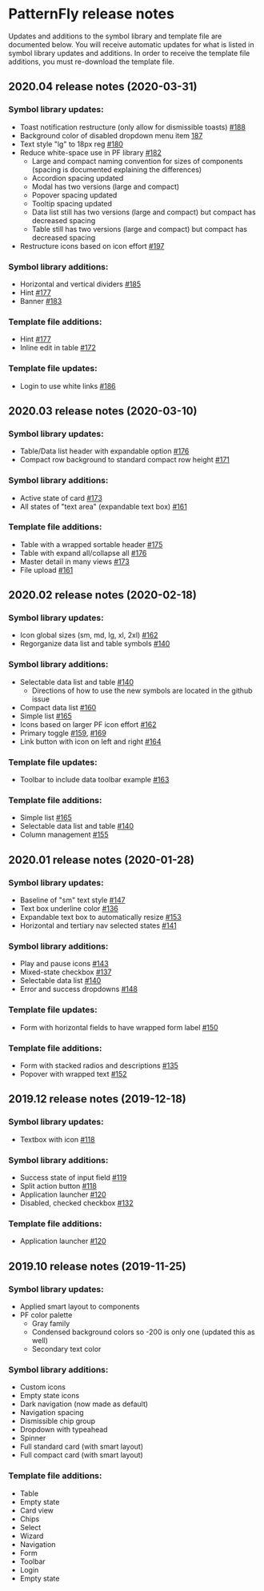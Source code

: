 # PatternFly release notes
Updates and additions to the symbol library and template file are documented below. You will receive automatic updates for what is listed in symbol library updates and additions. In order to receive the template file additions, you must re-download the template file.

## 2020.04 release notes (2020-03-31)

### Symbol library updates:
- Toast notification restructure (only allow for dismissible toasts) [#188](https://github.com/patternfly/patternfly-design-kit/issues/188)
- Background color of disabled dropdown menu item [187](https://github.com/patternfly/patternfly-design-kit/issues/187)
- Text style "lg" to 18px reg [#180](https://github.com/patternfly/patternfly-design-kit/issues/180)
- Reduce white-space use in PF library [#182](https://github.com/patternfly/patternfly-design-kit/issues/182)
  - Large and compact naming convention for sizes of components (spacing is documented explaining the differences)
  - Accordion spacing updated
  - Modal has two versions (large and compact)
  - Popover spacing updated
  - Tooltip spacing updated
  - Data list still has two versions (large and compact) but compact has decreased spacing
  - Table still has two versions (large and compact) but compact has decreased spacing
- Restructure icons based on icon effort [#197](https://github.com/patternfly/patternfly-design-kit/issues/197)

### Symbol library additions:
- Horizontal and vertical dividers [#185](https://github.com/patternfly/patternfly-design-kit/issues/185)
- Hint [#177](https://github.com/patternfly/patternfly-design-kit/issues/177)
- Banner [#183](https://github.com/patternfly/patternfly-design-kit/issues/183)

### Template file additions:
- Hint [#177](https://github.com/patternfly/patternfly-design-kit/issues/177)
- Inline edit in table [#172](https://github.com/patternfly/patternfly-design-kit/issues/172)

### Template file updates:
- Login to use white links [#186](https://github.com/patternfly/patternfly-design-kit/issues/186)

## 2020.03 release notes (2020-03-10)

### Symbol library updates:
- Table/Data list header with expandable option [#176](https://github.com/patternfly/patternfly-design-kit/issues/176)
- Compact row background to standard compact row height [#171](https://github.com/patternfly/patternfly-design-kit/issues/171)

### Symbol library additions:
- Active state of card [#173](https://github.com/patternfly/patternfly-design-kit/issues/173)
- All states of "text area" (expandable text box) [#161](https://github.com/patternfly/patternfly-design-kit/issues/161)

### Template file additions:
- Table with a wrapped sortable header [#175](https://github.com/patternfly/patternfly-design-kit/issues/175)
- Table with expand all/collapse all [#176](https://github.com/patternfly/patternfly-design-kit/issues/176)
- Master detail in many views [#173](https://github.com/patternfly/patternfly-design-kit/issues/173)
- File upload [#161](https://github.com/patternfly/patternfly-design-kit/issues/161)

## 2020.02 release notes (2020-02-18)

### Symbol library updates:
- Icon global sizes (sm, md, lg, xl, 2xl) [#162](https://github.com/patternfly/patternfly-design-kit/issues/162)
- Regorganize data list and table symbols [#140](https://github.com/patternfly/patternfly-design-kit/issues/140)
### Symbol library additions:
- Selectable data list and table [#140](https://github.com/patternfly/patternfly-design-kit/issues/140)
  - Directions of how to use the new symbols are located in the github issue
- Compact data list [#160](https://github.com/patternfly/patternfly-design-kit/issues/160)
- Simple list [#165](https://github.com/patternfly/patternfly-design-kit/issues/165)
- Icons based on larger PF icon effort [#162](https://github.com/patternfly/patternfly-design-kit/issues/162)
- Primary toggle [#159](https://github.com/patternfly/patternfly-design-kit/issues/159), [#169](https://github.com/patternfly/patternfly-design-kit/issues/169)
- Link button with icon on left and right [#164](https://github.com/patternfly/patternfly-design-kit/issues/164)

### Template file updates:
- Toolbar to include data toolbar example [#163](https://github.com/patternfly/patternfly-design-kit/issues/163)

### Template file additions:
- Simple list [#165](https://github.com/patternfly/patternfly-design-kit/issues/165)
- Selectable data list and table [#140](https://github.com/patternfly/patternfly-design-kit/issues/140)
- Column management [#155](https://github.com/patternfly/patternfly-design-kit/issues/155)

## 2020.01 release notes (2020-01-28)

### Symbol library updates:
- Baseline of "sm" text style [#147](https://github.com/patternfly/patternfly-design-kit/issues/147)
- Text box underline color [#136](https://github.com/patternfly/patternfly-design-kit/issues/136)
- Expandable text box to automatically resize [#153](https://github.com/patternfly/patternfly-design-kit/issues/153)
- Horizontal and tertiary nav selected states [#141](https://github.com/patternfly/patternfly-design-kit/issues/141)
### Symbol library additions:
- Play and pause icons [#143](https://github.com/patternfly/patternfly-design-kit/issues/143)
- Mixed-state checkbox [#137](https://github.com/patternfly/patternfly-design-kit/issues/137)
- Selectable data list [#140](https://github.com/patternfly/patternfly-design-kit/issues/140)
- Error and success dropdowns [#148](https://github.com/patternfly/patternfly-design-kit/issues/148)

### Template file updates:
- Form with horizontal fields to have wrapped form label [#150](https://github.com/patternfly/patternfly-design-kit/issues/150)

### Template file additions:
- Form with stacked radios and descriptions [#135](https://github.com/patternfly/patternfly-design-kit/issues/135)
- Popover with wrapped text [#152](https://github.com/patternfly/patternfly-design-kit/issues/152)

## 2019.12 release notes (2019-12-18)

### Symbol library updates:
- Textbox with icon [#118](https://github.com/patternfly/patternfly-design-kit/issues/118)
### Symbol library additions:
- Success state of input field [#119](https://github.com/patternfly/patternfly-design-kit/issues/119)
- Split action button [#118](https://github.com/patternfly/patternfly-design-kit/issues/118)
- Application launcher [#120](https://github.com/patternfly/patternfly-design-kit/issues/120)
- Disabled, checked checkbox [#132](https://github.com/patternfly/patternfly-design-kit/issues/132)

### Template file additions:
- Application launcher [#120](https://github.com/patternfly/patternfly-design-kit/issues/120)

## 2019.10 release notes (2019-11-25)

### Symbol library updates:
- Applied smart layout to components
- PF color palette
  - Gray family
  - Condensed background colors so -200 is only one (updated this as well)
  - Secondary text color
### Symbol library additions:
- Custom icons
- Empty state icons
- Dark navigation (now made as default)
- Navigation spacing
- Dismissible chip group
- Dropdown with typeahead
- Spinner
- Full standard card (with smart layout)
- Full compact card (with smart layout)

### Template file additions:
- Table
- Empty state
- Card view
- Chips
- Select
- Wizard
- Navigation
- Form
- Toolbar
- Login
- Empty state
